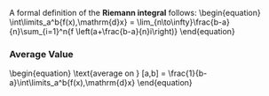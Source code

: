 A formal definition of the **Riemann integral** follows:
\begin{equation}
\int\limits_a^b{f(x)\,\mathrm{d}x} = \lim_{n\to\infty}\frac{b-a}{n}\sum_{i=1}^n{f \left(a+\frac{b-a}{n}i\right)}
\end{equation}

### Average Value

\begin{equation}
\text{average on } [a,b] = \frac{1}{b-a}\int\limits_a^b{f(x)\,\mathrm{d}x}
\end{equation}